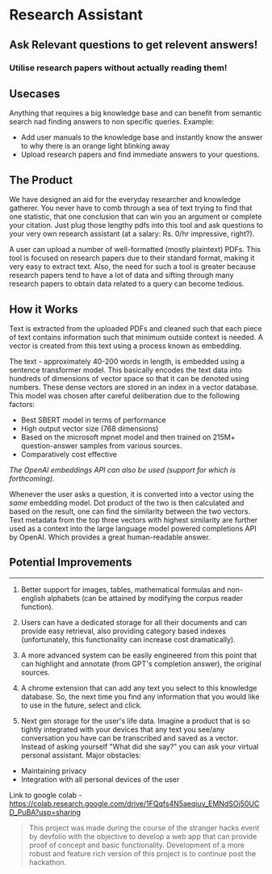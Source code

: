 # Research Assistant

## Ask Relevant questions to get relevent answers!

### Utilise research papers without actually reading them!

## Usecases

Anything that requires a big knowledge base and can benefit from semantic search nad finding answers to non specific queries.
Example:

- Add user manuals to the knowledge base and instantly know the answer to why there is an orange light blinking away
- Upload research papers and find immediate answers to your questions.

## The Product

We have designed an aid for the everyday researcher and knowledge gatherer. You never have to comb through a sea of text trying to find that one statistic, that one conclusion that can win you an argument or complete your citation. Just plug those lengthy pdfs into this tool and ask questions to your very own research assistant (at a salary: Rs. 0/hr impressive, right?).

A user can upload a number of well-formatted (mostly plaintext) PDFs. This tool is focused on research papers due to their standard format, making it very easy to extract text. Also, the need for such a tool is greater because research papers tend to have a lot of data and sifting through many research papers to obtain data related to a query can become tedious.

<!-- ## Competitors

There are currently no large scale competitors to this product. Despite appearances, summarization tools, even those harnessing AI cannot be compared to this product.

Indirect competitors AI summary tools: scholarcy, paper-digest -->

## How it Works

Text is extracted from the uploaded PDFs and cleaned such that each piece of text contains information such that minimum outside context is needed. A vector is created from this text using a process known as embedding.

The text - approximately 40-200 words in length, is embedded using a sentence transformer model. This basically encodes the text data into hundreds of dimensions of vector space so that it can be denoted using numbers. These dense vectors are stored in an index in a vector database.
This model was chosen after careful deliberation due to the following factors:

- Best SBERT model in terms of performance
- High output vector size (768 dimensions)
- Based on the microsoft mpnet model and then trained on 215M+ question-answer samples from various sources.
- Comparatively cost effective

_The OpenAI embeddings API can also be used (support for which is forthcoming)._

Whenever the user asks a question, it is converted into a vector using the _same_ embedding model. Dot product of the two is then calculated and based on the result, one can find the similarity between the two vectors. Text metadata from the top three vectors with highest similarity are further used as a context into the large language model powered completions API by OpenAI. Which provides a great human-readable answer.

## Potential Improvements

<hr />

1. Better support for images, tables, mathematical formulas and non-english alphabets (can be attained by modifying the corpus reader function).

2. Users can have a dedicated storage for all their documents and can provide easy retrieval, also providing category based indexes (unfortunately, this functionality can <!-- only exist in a revenue generating product/ -->increase cost dramatically).

3. A more advanced system can be easily engineered from this point that can highlight and annotate (from GPT's completion answer), the original sources.

4. A chrome extension that can add any text you select to this knowledge database. So, the next time you find any information that you would like to use in the future, select and click.

5. Next gen storage for the user's life data. Imagine a product that is so tightly integrated with your devices that any text you see/any conversation you have can be transcribed and saved as a vector. Instead of asking yourself "What did she say?" you can ask your virtual personal assistant.
   Major obstacles:

- Maintaining privacy
- Integration with all personal devices of the user

Link to google colab - https://colab.research.google.com/drive/1FQqfs4N5aeqiuv_EMNdSOj50UCD_PuBA?usp=sharing

> This project was made during the course of the stranger hacks event by devfolio with the objective to develop a web app that can provide proof of concept and basic functionality. Development of a more robust and feature rich version of this project is to continue post the hackathon.
